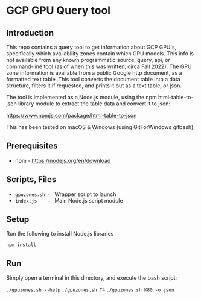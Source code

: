 # GCP GPU Query tool

## Introduction

This repo contains a query tool to get information about GCP GPU's, specifically
which availability zones contain which GPU models.  This info is not available
from any known programmatic source, query, api, or command-line tool (as of when
this was written, circa Fall 2022). The GPU zone information is available from
a public Google http document, as a formatted text table. This tool converts the
document table into a data structure, filters it if requested, and prints it out
as a text table, or json.

The tool is implemented as a Node.js module, using the npm html-table-to-json
library module to extract the table data and convert it to json:

https://www.npmjs.com/package/html-table-to-json

This has been tested on macOS & Windows (using GitForWindows gitbash).

## Prerequisites

* npm - https://nodejs.org/en/download

## Scripts, Files

* `gpuzones.sh - ` Wrapper script to launch
* `index.js    - ` Main Node.js script module

## Setup

Run the following to install Node.js libraries

`npm install`

## Run

Simply open a terminal in this directory, and execute the bash script:

`./gpuzones.sh --help`
`./gpuzones.sh T4`
`./gpuzones.sh K80 -o json`